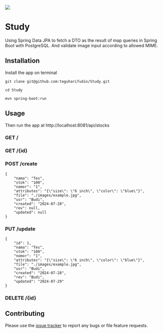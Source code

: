 ![](https://www.teguharief.com/img/teguh-arief.png)

# Study

Using Spring Data JPA to fetch a DTO as the result of map queries in Spring Boot with PostgreSQL. And validate image input according to allowed MIME.

## Installation

Install the app on terminal

```
git clone git@github.com:teguharifudin/Study.git
```
```
cd Study
```
```
mvn spring-boot:run
```

## Usage

Then run the app at http://localhost:8081/api/stocks

### GET /

### GET /{id}

### POST /create
```
{
    "nama": "Tes",
    "stok": "100",
    "nomor": "1",
    "attributes": "{\"size\": \"6 inch\", \"color\": \"blue\"}",
    "file": "./images/example.jpg",
    "usr": "Budi",
    "created": "2024-07-28",
    "rev": null,
    "updated": null
}
```

### PUT /update
```
{
    "id": 1,
    "nama": "Tes",
    "stok": "100",
    "nomor": "1",
    "attributes": "{\"size\": \"6 inch\", \"color\": \"blue\"}",
    "file": "./images/example.jpg",
    "usr": "Budi",
    "created": "2024-07-28",
    "rev": "Budi",
    "updated": "2024-07-29"
}
```

### DELETE /{id}

## Contributing

Please use the [issue tracker](https://github.com/teguharifudin/Study/issues) to report any bugs or file feature requests.
